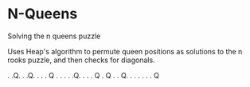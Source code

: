 # N-Queens
Solving the n queens puzzle

Uses Heap's algorithm to permute queen positions as solutions to the n rooks puzzle, and then checks for diagonals.

 . .Q. .
.Q. . . 
 . Q . .
. . .Q. 
 . . . Q
. Q . . 
Q. . . .
. . . Q 
